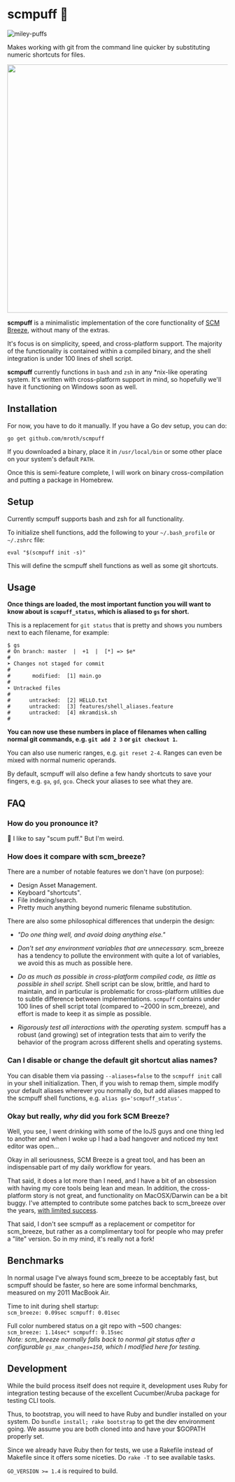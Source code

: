 # scmpuff :dash:

![miley-puffs](http://media.giphy.com/media/nF8Sgd4X74be/giphy.gif)

Makes working with git from the command line quicker by substituting numeric
shortcuts for files.

<img width=568 src="http://f.cl.ly/items/2726271z170L2y0K3d0b/scmpuff_screenshot.png">

**scmpuff** is a minimalistic implementation of the core functionality of
[SCM Breeze][scmbreeze], without many of the extras.

It's focus is on simplicity, speed, and cross-platform support. The majority of
the functionality is contained within a compiled binary, and the shell
integration is under 100 lines of shell script.

**scmpuff** currently functions in `bash` and `zsh` in any *nix-like operating
system. It's written with cross-platform support in mind, so hopefully we'll
have it functioning on Windows soon as well.

[scmbreeze]: https://github.com/ndbroadbent/scm_breeze

## Installation

For now, you have to do it manually.  If you have a Go dev setup, you can do:

    go get github.com/mroth/scmpuff

If you downloaded a binary, place it in `/usr/local/bin` or some other place
on your system's default `PATH`.

Once this is semi-feature complete, I will work on binary cross-compilation and
putting a package in Homebrew.


## Setup

Currently scmpuff supports bash and zsh for all functionality.

To initialize shell functions, add the following to your `~/.bash_profile` or
`~/.zshrc` file:

    eval "$(scmpuff init -s)"

This will define the scmpuff shell functions as well as some git shortcuts.


## Usage

**Once things are loaded, the most important function you will want to know
about is `scmpuff_status`, which is aliased to `gs` for short.**

This is a replacement for `git status` that is pretty and shows you numbers next
to each filename, for example:

    $ gs
    # On branch: master  |  +1  |  [*] => $e*
    #
    ➤ Changes not staged for commit
    #
    #       modified:  [1] main.go
    #
    ➤ Untracked files
    #
    #      untracked:  [2] HELLO.txt
    #      untracked:  [3] features/shell_aliases.feature
    #      untracked:  [4] mkramdisk.sh
    #

**You can now use these numbers in place of filenames when calling normal git
commands, e.g. `git add 2 3` or `git checkout 1`.**

You can also use numeric ranges, e.g. `git reset 2-4`. Ranges can even be mixed
with normal numeric operands.

By default, scmpuff will also define a few handy shortcuts to save your fingers,
e.g. `ga`, `gd`, `gco`.  Check your aliases to see what they are.


## FAQ

### How do you pronounce it?

:information_desk_person: I like to say "scum puff." But I'm weird.

### How does it compare with scm_breeze?

There are a number of notable features we don't have (on purpose):

 - Design Asset Management.
 - Keyboard "shortcuts".
 - File indexing/search.
 - Pretty much anything beyond numeric filename substitution.

There are also some philosophical differences that underpin the design:

 - *"Do one thing well, and avoid doing anything else."*

 - *Don't set any environment variables that are unnecessary.* scm_breeze has a
   tendency to pollute the environment with quite a lot of variables, we avoid
   this as much as possible here.

 - *Do as much as possible in cross-platform compiled code, as little as
   possible in shell script.* Shell script can be slow, brittle, and hard to
   maintain, and in particular is problematic for cross-platform utilities due
   to subtle difference between implementations. `scmpuff` contains under 100
   lines of shell script total (compared to ~2000 in scm_breeze), and effort
   is made to keep it as simple as possible.

 - _Rigorously test all interactions with the operating system._ scmpuff has a
   robust (and growing) set of integration tests that aim to verify the behavior
   of the program across different shells and operating systems.


### Can I disable or change the default git shortcut alias names?
You can disable them via passing `--aliases=false` to the `scmpuff init` call
in your shell initialization.  Then, if you wish to remap them, simple modify
your default aliases wherever you normally do, but add aliases mapped to the
scmpuff shell functions, e.g. `alias gs='scmpuff_status'`.

### Okay but really, _why_ did you fork SCM Breeze?
Well, you see, I went drinking with some of the IoJS guys and one thing led to
another and when I woke up I had a bad hangover and noticed my text editor was
open...

Okay in all seriousness, SCM Breeze is a great tool, and has been an
indispensable part of my daily workflow for years.

That said, it does a lot more than I need, and I have a bit of an obsession with
having my core tools being lean and mean. In addition, the cross-platform
story is not great, and functionality on MacOSX/Darwin can be a bit buggy.  I've
attempted to contribute some patches back to scm_breeze over the years, [with
limited success][patches].

That said, I don't see scmpuff as a replacement or competitor for scm_breeze,
but rather as a complimentary tool for people who may prefer a "lite" version.
So in my mind, it's really not a fork!

[patches]: https://github.com/ndbroadbent/scm_breeze/issues?q=author%3Amroth


## Benchmarks

In normal usage I've always found scm_breeze to be acceptably fast, but scmpuff
should be faster, so here are some informal benchmarks, measured on my 2011
MacBook Air.

Time to init during shell startup:  
`scm_breeze: 0.09sec scmpuff: 0.01sec`

Full color numbered status on a git repo with ~500 changes:  
`scm_breeze: 1.14sec* scmpuff: 0.15sec`  
_Note: scm_breeze normally falls back to normal git status after a configurable
`gs_max_changes=150`, which I modified here for testing._


## Development

While the build process itself does not require it, development uses Ruby for
integration testing because of the excellent Cucumber/Aruba package for testing
CLI tools.

Thus, to bootstrap, you will need to have Ruby and bundler installed on your
system.  Do `bundle install; rake bootstrap` to get the dev environment going.
We assume you are both cloned into and have your $GOPATH properly set.

Since we already have Ruby then for tests, we use a Rakefile instead of Makefile
since it offers some niceties.  Do `rake -T` to see available tasks.

`GO_VERSION >= 1.4` is required to build.
